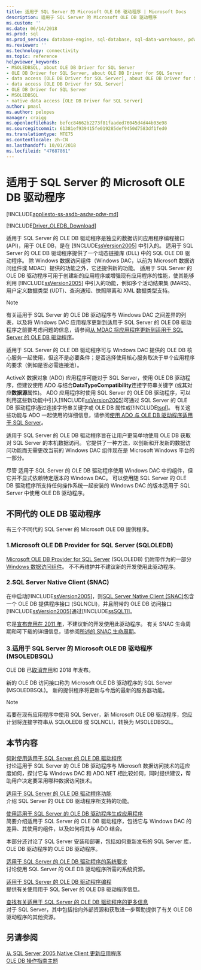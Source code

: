 ```yaml
---
title: 适用于 SQL Server 的 Microsoft OLE DB 驱动程序 | Microsoft Docs
description: 适用于 SQL Server 的 Microsoft OLE DB 驱动程序
ms.custom: ''
ms.date: 06/14/2018
ms.prod: sql
ms.prod_service: database-engine, sql-database, sql-data-warehouse, pdw
ms.reviewer: ''
ms.technology: connectivity
ms.topic: reference
helpviewer_keywords:
- MSOLEDBSQL, about OLE DB Driver for SQL Server
- OLE DB Driver for SQL Server, about OLE DB Driver for SQL Server
- data access [OLE DB Driver for SQL Server], about OLE DB Driver for SQL Server
- data access [OLE DB Driver for SQL Server]
- OLE DB Driver for SQL Server
- MSOLEDBSQL
- native data access [OLE DB Driver for SQL Server]
author: pmasl
ms.author: pelopes
manager: craigg
ms.openlocfilehash: befcc84662b2273f81faaded76045d4d44b03e98
ms.sourcegitcommit: 61381ef939415fe019285def9450d7583df1fed0
ms.translationtype: MTE75
ms.contentlocale: zh-CN
ms.lasthandoff: 10/01/2018
ms.locfileid: "47687861"
---
```

# <a name="microsoft-ole-db-driver-for-sql-server"></a>适用于 SQL Server 的 Microsoft OLE DB 驱动程序
[!INCLUDE[appliesto-ss-asdb-asdw-pdw-md](../../includes/appliesto-ss-asdb-asdw-pdw-md.md)]

[!INCLUDE[Driver_OLEDB_Download](../../includes/driver_oledb_download.md)]

  适用于 SQL Server 的 OLE DB 驱动程序是独立的数据访问应用程序编程接口 (API)，用于 OLE DB，是在 [!INCLUDE[ssVersion2005](../../includes/ssversion2005-md.md)] 中引入的。 适用于 SQL Server 的 OLE DB 驱动程序提供了一个动态链接库 (DLL) 中的 SQL OLE DB 驱动程序。 除 Windows 数据访问组件（Windows DAC，以前为 Microsoft 数据访问组件或 MDAC）提供的功能之外，它还提供新的功能。 适用于 SQL Server 的 OLE DB 驱动程序可用于创建新的应用程序或增强现有应用程序的性能，使其能够利用 [!INCLUDE[ssVersion2005](../../includes/ssversion2005-md.md)] 中引入的功能，例如多个活动结果集 (MARS)、用户定义数据类型 (UDT)、查询通知、快照隔离和 XML 数据类型支持。  
  
> [!NOTE]  
>  有关适用于 SQL Server 的 OLE DB 驱动程序与 Windows DAC 之间差异的列表，以及将 Windows DAC 应用程序更新到适用于 SQL Server 的 OLE DB 驱动程序之前要考虑问题的信息，请参阅[从 MDAC 将应用程序更新到适用于 SQL Server 的 OLE DB 驱动程序](../oledb/applications/updating-an-application-to-oledb-driver-for-sql-server-from-mdac.md)。  
  
 适用于 SQL Server 的 OLE DB 驱动程序可与 Windows DAC 提供的 OLE DB 核心服务一起使用，但这不是必要条件；是否选择使用核心服务取决于单个应用程序的要求（例如是否必需连接池）。  
  
 ActiveX 数据对象 (ADO) 应用程序可能对于 SQL Server，使用 OLE DB 驱动程序，但建议使用 ADO 与结合**DataTypeCompatibility**连接字符串关键字 (或其对应**数据源**属性)。 ADO 应用程序时使用 SQL Server 的 OLE DB 驱动程序，可以利用这些新功能中引入[!INCLUDE[ssVersion2005](../../includes/ssversion2005-md.md)]可通过 SQL Server 的 OLE DB 驱动程序通过连接字符串关键字或 OLE DB 属性或[!INCLUDE[tsql](../../includes/tsql-md.md)]。 有关这些功能与 ADO 一起使用的详细信息，请参阅[使用 ADO 与 OLE DB 驱动程序适用于 SQL Server](../oledb/applications/using-ado-with-oledb-driver-for-sql-server.md)。  
  
 适用于 SQL Server 的 OLE DB 驱动程序旨在让用户更简单地使用 OLE DB 获取对 SQL Server 的本机数据访问。 它提供了一种方法，以创新和开发新的数据访问功能而无需更改当前的 Windows DAC 组件现在是 Microsoft Windows 平台的一部分。  
  
 尽管 适用于 SQL Server 的 OLE DB 驱动程序使用 Windows DAC 中的组件，但它并不显式依赖特定版本的 Windows DAC。 可以使用随 SQL Server 的 OLE DB 驱动程序所支持任何操作系统一起安装的 Windows DAC 的版本适用于 SQL Server 中使用 OLE DB 驱动程序。  

 ## <a name="different-generations-of-ole-db-drivers"></a>不同代的 OLE DB 驱动程序

有三个不同代的 SQL Server 的 Microsoft OLE DB 提供程序。

### <a name="1-microsoft-ole-db-provider-for-sql-server-sqloledb"></a>1.Microsoft OLE DB Provider for SQL Server (SQLOLEDB)
[Microsoft OLE DB Provider for SQL Server](../../ado/guide/appendixes/microsoft-ole-db-provider-for-sql-server.md) (SQLOLEDB) 仍附带作为的一部分[Windows 数据访问组件](https://msdn.microsoft.com/library/ms692897.aspx)。 不不再维护并不建议新的开发使用此驱动程序。

### <a name="2-sql-server-native-client-snac"></a>2.SQL Server Native Client (SNAC)
在中启动[!INCLUDE[ssVersion2005](../../includes/ssversion2005-md.md)]，则[SQL Server Native Client (SNAC)](../../relational-databases/native-client/sql-server-native-client.md)包含一个 OLE DB 提供程序接口 (SQLNCLI)，并且附带的 OLE DB 访问接口[!INCLUDE[ssVersion2005](../../includes/ssversion2005-md.md)]通过[!INCLUDE[ssSQL11](../../includes/sssql11-md.md)]。

它是[宣布弃用在 2011 年](https://blogs.msdn.microsoft.com/sqlnativeclient/2011/08/29/microsoft-is-aligning-with-odbc-for-native-relational-data-access/)，不建议新的开发使用此驱动程序。 有关 SNAC 生命周期和可下载的详细信息，请参阅[所述的 SNAC 生命周期](https://blogs.msdn.microsoft.com/sqlreleaseservices/snac-lifecycle-explained/)。

### <a name="3-microsoft-ole-db-driver-for-sql-server-msoledbsql"></a>3.适用于 SQL Server 的 Microsoft OLE DB 驱动程序 (MSOLEDBSQL)
OLE DB 已[取消弃用](https://blogs.msdn.microsoft.com/sqlnativeclient/2017/10/06/announcing-the-new-release-of-ole-db-driver-for-sql-server/)和 2018 年发布。

新的 OLE DB 访问接口称为 Microsoft OLE DB 驱动程序的 SQL Server (MSOLEDBSQL)。 新的提供程序将更新与今后的最新的服务器功能。

> [!NOTE]
> 若要在现有应用程序中使用 SQL Server，新 Microsoft OLE DB 驱动程序，您应计划将连接字符串从 SQLOLEDB 或 SQLNCLI，转换为 MSOLEDBSQL。
  
## <a name="in-this-section"></a>本节内容  
[何时使用适用于 SQL Server 的 OLE DB 驱动程序](../oledb/when-to-use-oledb-driver-for-sql-server.md)  
 讨论适用于 SQL Server 的 OLE DB 驱动程序与 Microsoft 数据访问技术的适应度如何，探讨它与 Windows DAC 和 ADO.NET 相比较如何，同时提供建议，帮助用户决定要采用哪种数据访问技术。  
  
 [适用于 SQL Server 的 OLE DB 驱动程序功能](../oledb/features/oledb-driver-for-sql-server-features.md )  
 介绍 SQL Server 的 OLE DB 驱动程序所支持的功能。  
  
 [使用适用于 SQL Server 的 OLE DB 驱动程序生成应用程序](../oledb/applications/building-applications-with-oledb-driver-for-sql-server.md)  
 简要介绍适用于 SQL Server 的 OLE DB 驱动程序，包括它与 Windows DAC 的差异、其使用的组件，以及如何将其与 ADO 结合。  
  
 本部分还讨论了 SQL Server 安装和部署，包括如何重新发布的 SQL Server 库，OLE DB 驱动程序的 OLE DB 驱动程序。  
  
 [适用于 SQL Server 的 OLE DB 驱动程序的系统要求](../oledb/system-requirements-for-oledb-driver-for-sql-server.md)  
 讨论使用 SQL Server 的 OLE DB 驱动程序所需的系统资源。  
  
 [适用于 SQL Server 的 OLE DB 驱动程序编程](../oledb/ole-db/oledb-driver-for-sql-server-programming.md)  
 提供有关使用用于 SQL Server 的 OLE DB 驱动程序信息。  
  
 [查找有关适用于 SQL Server 的 OLE DB 驱动程序的更多信息](../oledb/finding-more-oledb-driver-for-sql-server-information.md)  
 对于 SQL Server，其中包括指向外部资源和获取进一步帮助提供了有关 OLE DB 驱动程序的其他资源。  
  
  
## <a name="see-also"></a>另请参阅  
 [从 SQL Server 2005 Native Client 更新应用程序](../oledb/applications/updating-an-application-from-sql-server-2005-native-client.md)    
 [OLE DB 操作指南主题](../oledb/ole-db-how-to/ole-db-how-to-topics.md)  
  
  
